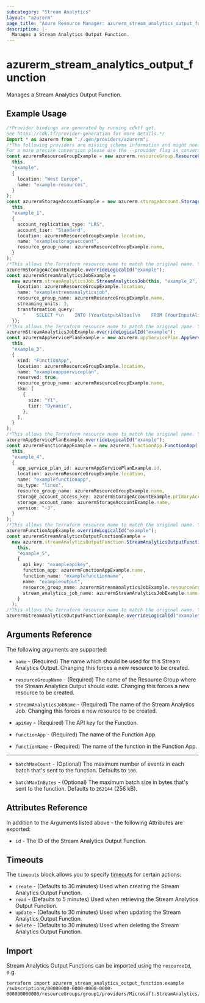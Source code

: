 ```yaml
---
subcategory: "Stream Analytics"
layout: "azurerm"
page_title: "Azure Resource Manager: azurerm_stream_analytics_output_function"
description: |-
  Manages a Stream Analytics Output Function.
---
```


# azurerm\_stream\_analytics\_output\_function

Manages a Stream Analytics Output Function.

## Example Usage

```typescript
/*Provider bindings are generated by running cdktf get.
See https://cdk.tf/provider-generation for more details.*/
import * as azurerm from "./.gen/providers/azurerm";
/*The following providers are missing schema information and might need manual adjustments to synthesize correctly: azurerm.
For a more precise conversion please use the --provider flag in convert.*/
const azurermResourceGroupExample = new azurerm.resourceGroup.ResourceGroup(
  this,
  "example",
  {
    location: "West Europe",
    name: "example-resources",
  }
);
const azurermStorageAccountExample = new azurerm.storageAccount.StorageAccount(
  this,
  "example_1",
  {
    account_replication_type: "LRS",
    account_tier: "Standard",
    location: azurermResourceGroupExample.location,
    name: "examplestorageaccount",
    resource_group_name: azurermResourceGroupExample.name,
  }
);
/*This allows the Terraform resource name to match the original name. You can remove the call if you don't need them to match.*/
azurermStorageAccountExample.overrideLogicalId("example");
const azurermStreamAnalyticsJobExample =
  new azurerm.streamAnalyticsJob.StreamAnalyticsJob(this, "example_2", {
    location: azurermResourceGroupExample.location,
    name: "examplestreamanalyticsjob",
    resource_group_name: azurermResourceGroupExample.name,
    streaming_units: 3,
    transformation_query:
      "    SELECT *\n    INTO [YourOutputAlias]\n    FROM [YourInputAlias]\n",
  });
/*This allows the Terraform resource name to match the original name. You can remove the call if you don't need them to match.*/
azurermStreamAnalyticsJobExample.overrideLogicalId("example");
const azurermAppServicePlanExample = new azurerm.appServicePlan.AppServicePlan(
  this,
  "example_3",
  {
    kind: "FunctionApp",
    location: azurermResourceGroupExample.location,
    name: "exampleappserviceplan",
    reserved: true,
    resource_group_name: azurermResourceGroupExample.name,
    sku: [
      {
        size: "Y1",
        tier: "Dynamic",
      },
    ],
  }
);
/*This allows the Terraform resource name to match the original name. You can remove the call if you don't need them to match.*/
azurermAppServicePlanExample.overrideLogicalId("example");
const azurermFunctionAppExample = new azurerm.functionApp.FunctionApp(
  this,
  "example_4",
  {
    app_service_plan_id: azurermAppServicePlanExample.id,
    location: azurermResourceGroupExample.location,
    name: "examplefunctionapp",
    os_type: "linux",
    resource_group_name: azurermResourceGroupExample.name,
    storage_account_access_key: azurermStorageAccountExample.primaryAccessKey,
    storage_account_name: azurermStorageAccountExample.name,
    version: "~3",
  }
);
/*This allows the Terraform resource name to match the original name. You can remove the call if you don't need them to match.*/
azurermFunctionAppExample.overrideLogicalId("example");
const azurermStreamAnalyticsOutputFunctionExample =
  new azurerm.streamAnalyticsOutputFunction.StreamAnalyticsOutputFunction(
    this,
    "example_5",
    {
      api_key: "exampleapikey",
      function_app: azurermFunctionAppExample.name,
      function_name: "examplefunctionname",
      name: "exampleoutput",
      resource_group_name: azurermStreamAnalyticsJobExample.resourceGroupName,
      stream_analytics_job_name: azurermStreamAnalyticsJobExample.name,
    }
  );
/*This allows the Terraform resource name to match the original name. You can remove the call if you don't need them to match.*/
azurermStreamAnalyticsOutputFunctionExample.overrideLogicalId("example");

```

## Arguments Reference

The following arguments are supported:

*   `name` - (Required) The name which should be used for this Stream Analytics Output. Changing this forces a new resource to be created.

*   `resourceGroupName` - (Required) The name of the Resource Group where the Stream Analytics Output should exist. Changing this forces a new resource to be created.

*   `streamAnalyticsJobName` - (Required) The name of the Stream Analytics Job. Changing this forces a new resource to be created.

*   `apiKey` - (Required) The API key for the Function.

*   `functionApp` - (Required) The name of the Function App.

*   `functionName` - (Required) The name of the function in the Function App.

***

*   `batchMaxCount` - (Optional) The maximum number of events in each batch that's sent to the function. Defaults to `100`.

*   `batchMaxInBytes` - (Optional) The maximum batch size in bytes that's sent to the function. Defaults to `262144` (256 kB).

## Attributes Reference

In addition to the Arguments listed above - the following Attributes are exported:

* `id` - The ID of the Stream Analytics Output Function.

## Timeouts

The `timeouts` block allows you to specify [timeouts](https://www.terraform.io/language/resources/syntax#operation-timeouts) for certain actions:

* `create` - (Defaults to 30 minutes) Used when creating the Stream Analytics Output Function.
* `read` - (Defaults to 5 minutes) Used when retrieving the Stream Analytics Output Function.
* `update` - (Defaults to 30 minutes) Used when updating the Stream Analytics Output Function.
* `delete` - (Defaults to 30 minutes) Used when deleting the Stream Analytics Output Function.

## Import

Stream Analytics Output Functions can be imported using the `resourceId`, e.g.

```shell
terraform import azurerm_stream_analytics_output_function.example /subscriptions/00000000-0000-0000-0000-000000000000/resourceGroups/group1/providers/Microsoft.StreamAnalytics/streamingJobs/job1/outputs/output1
```
